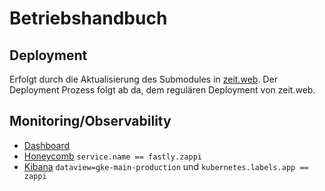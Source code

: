 # Betriebshandbuch

## Deployment

Erfolgt durch die Aktualisierung des Submodules in [zeit.web](https://github.com/ZeitOnline/zeit.web/blob/main/.gitmodules).
Der Deployment Prozess folgt ab da, dem regulären Deployment von zeit.web.

## Monitoring/Observability

- [Dashboard](https://grafana.ops.zeit.de/d/6pGBoElMz/zappi?orgId=1&from=now-24h&to=now)
- [Honeycomb](https://ui.honeycomb.io/zeit-online/environments/production/datasets/fastly.zappi)
    `service.name == fastly.zappi`
- [Kibana](https://kibana.ops.zeit.de/app/r/s/GkTB1)
    `dataview=gke-main-production` und `kubernetes.labels.app == zappi`
